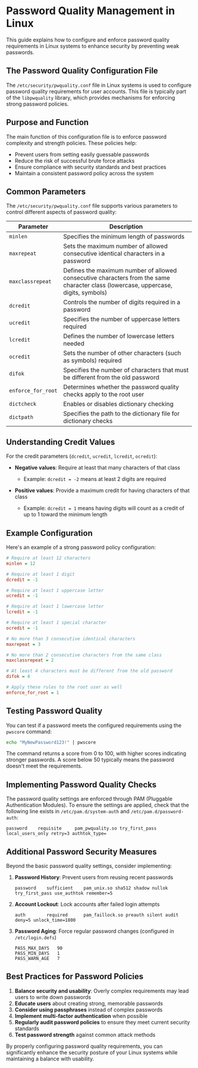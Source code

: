 # Password Quality Management in Linux

This guide explains how to configure and enforce password quality requirements in Linux systems to enhance security by preventing weak passwords.

## The Password Quality Configuration File

The `/etc/security/pwquality.conf` file in Linux systems is used to configure password quality requirements for user accounts. This file is typically part of the `libpwquality` library, which provides mechanisms for enforcing strong password policies.

## Purpose and Function

The main function of this configuration file is to enforce password complexity and strength policies. These policies help:

- Prevent users from setting easily guessable passwords
- Reduce the risk of successful brute force attacks
- Ensure compliance with security standards and best practices
- Maintain a consistent password policy across the system

## Common Parameters

The `/etc/security/pwquality.conf` file supports various parameters to control different aspects of password quality:

| Parameter | Description |
|-----------|-------------|
| `minlen` | Specifies the minimum length of passwords |
| `maxrepeat` | Sets the maximum number of allowed consecutive identical characters in a password |
| `maxclassrepeat` | Defines the maximum number of allowed consecutive characters from the same character class (lowercase, uppercase, digits, symbols) |
| `dcredit` | Controls the number of digits required in a password |
| `ucredit` | Specifies the number of uppercase letters required |
| `lcredit` | Defines the number of lowercase letters needed |
| `ocredit` | Sets the number of other characters (such as symbols) required |
| `difok` | Specifies the number of characters that must be different from the old password |
| `enforce_for_root` | Determines whether the password quality checks apply to the root user |
| `dictcheck` | Enables or disables dictionary checking |
| `dictpath` | Specifies the path to the dictionary file for dictionary checks |

## Understanding Credit Values

For the credit parameters (`dcredit`, `ucredit`, `lcredit`, `ocredit`):

- **Negative values**: Require at least that many characters of that class
  - Example: `dcredit = -2` means at least 2 digits are required
  
- **Positive values**: Provide a maximum credit for having characters of that class
  - Example: `dcredit = 1` means having digits will count as a credit of up to 1 toward the minimum length

## Example Configuration

Here's an example of a strong password policy configuration:

```ini
# Require at least 12 characters
minlen = 12

# Require at least 1 digit
dcredit = -1

# Require at least 1 uppercase letter
ucredit = -1

# Require at least 1 lowercase letter
lcredit = -1

# Require at least 1 special character
ocredit = -1

# No more than 3 consecutive identical characters
maxrepeat = 3

# No more than 2 consecutive characters from the same class
maxclassrepeat = 2

# At least 4 characters must be different from the old password
difok = 4

# Apply these rules to the root user as well
enforce_for_root = 1
```

## Testing Password Quality

You can test if a password meets the configured requirements using the `pwscore` command:

```bash
echo "MyNewPassword123!" | pwscore
```

The command returns a score from 0 to 100, with higher scores indicating stronger passwords. A score below 50 typically means the password doesn't meet the requirements.

## Implementing Password Quality Checks

The password quality settings are enforced through PAM (Pluggable Authentication Modules). To ensure the settings are applied, check that the following line exists in `/etc/pam.d/system-auth` and `/etc/pam.d/password-auth`:

```
password    requisite     pam_pwquality.so try_first_pass local_users_only retry=3 authtok_type=
```

## Additional Password Security Measures

Beyond the basic password quality settings, consider implementing:

1. **Password History**: Prevent users from reusing recent passwords
   ```
   password    sufficient    pam_unix.so sha512 shadow nullok try_first_pass use_authtok remember=5
   ```

2. **Account Lockout**: Lock accounts after failed login attempts
   ```
   auth        required      pam_faillock.so preauth silent audit deny=5 unlock_time=1800
   ```

3. **Password Aging**: Force regular password changes (configured in `/etc/login.defs`)
   ```
   PASS_MAX_DAYS   90
   PASS_MIN_DAYS   1
   PASS_WARN_AGE   7
   ```

## Best Practices for Password Policies

1. **Balance security and usability**: Overly complex requirements may lead users to write down passwords
2. **Educate users** about creating strong, memorable passwords
3. **Consider using passphrases** instead of complex passwords
4. **Implement multi-factor authentication** when possible
5. **Regularly audit password policies** to ensure they meet current security standards
6. **Test password strength** against common attack methods

By properly configuring password quality requirements, you can significantly enhance the security posture of your Linux systems while maintaining a balance with usability.